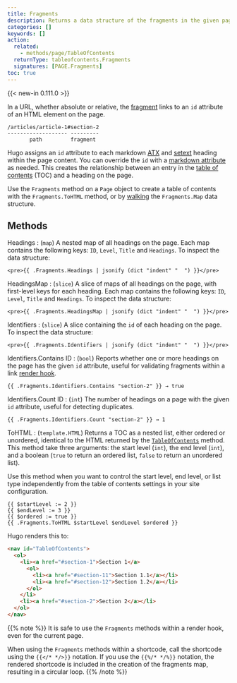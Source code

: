 ```yaml
---
title: Fragments
description: Returns a data structure of the fragments in the given page.
categories: []
keywords: []
action:
  related:
    - methods/page/TableOfContents
  returnType: tableofcontents.Fragments
  signatures: [PAGE.Fragments]
toc: true
---
```


{{< new-in 0.111.0 >}}

In a URL, whether absolute or relative, the [fragment] links to an `id` attribute of an HTML element on the page.

```text
/articles/article-1#section-2
------------------- ---------
       path         fragment
```

Hugo assigns an `id` attribute to each markdown [ATX] and [setext] heading within the page content. You can override the `id` with a [markdown attribute] as needed. This creates the relationship between an entry in the [table of contents] (TOC) and a heading on the page.

Use the `Fragments` method on a `Page` object to create a table of contents with the `Fragments.ToHTML` method, or by [walking] the `Fragments.Map` data structure.

## Methods

Headings
: (`map`) A nested map of all headings on the page. Each map contains the following keys: `ID`, `Level`, `Title` and `Headings`. To inspect the data structure:

```go-html-template
<pre>{{ .Fragments.Headings | jsonify (dict "indent" "  ") }}</pre>
```

HeadingsMap
: (`slice`) A slice of maps of all headings on the page, with first-level keys for each heading. Each map contains the following keys: `ID`, `Level`, `Title` and `Headings`. To inspect the data structure:

```go-html-template
<pre>{{ .Fragments.HeadingsMap | jsonify (dict "indent" "  ") }}</pre>
```

Identifiers
: (`slice`) A slice containing the `id` of each heading on the page. To inspect the data structure:

```go-html-template
<pre>{{ .Fragments.Identifiers | jsonify (dict "indent" "  ") }}</pre>
```

Identifiers.Contains ID
: (`bool`) Reports whether one or more headings on the page has the given `id` attribute, useful for validating fragments within a link [render hook].

```go-html-template
{{ .Fragments.Identifiers.Contains "section-2" }} → true
```

Identifiers.Count ID
: (`int`) The number of headings on a page with the given `id` attribute, useful for detecting duplicates.

```go-html-template
{{ .Fragments.Identifiers.Count "section-2" }} → 1
```

ToHTML
: (`template.HTML`) Returns a TOC as a nested list, either ordered or unordered, identical to the HTML returned by the [`TableOfContents`] method. This method take three arguments: the start level&nbsp;(`int`), the end level&nbsp;(`int`), and a boolean (`true` to return an ordered list, `false` to return an unordered list).

Use this method when you want to control the start level, end level, or list type independently from the table of contents settings in your site configuration.

```go-html-template
{{ $startLevel := 2 }}
{{ $endLevel := 3 }}
{{ $ordered := true }}
{{ .Fragments.ToHTML $startLevel $endLevel $ordered }}
```

Hugo renders this to:

```html
<nav id="TableOfContents">
  <ol>
    <li><a href="#section-1">Section 1</a>
      <ol>
        <li><a href="#section-11">Section 1.1</a></li>
        <li><a href="#section-12">Section 1.2</a></li>
      </ol>
    </li>
    <li><a href="#section-2">Section 2</a></li>
  </ol>
</nav>
```

{{% note %}}
It is safe to use the `Fragments` methods within a render hook, even for the current page.

When using the `Fragments` methods within a shortcode, call the shortcode using the `{{</* */>}}` notation. If you use the `{{%/* */%}}` notation, the rendered shortcode is included in the creation of the fragments map, resulting in a circular loop.
{{% /note %}}

[atx]: https://spec.commonmark.org/0.30/#atx-headings
[fragment]: /getting-started/glossary/#fragment
[markdown attribute]: /getting-started/glossary/#markdown-attribute
[setext]: https://spec.commonmark.org/0.30/#setext-headings
[table of contents]: /methods/page/tableofcontents
[walking]: /getting-started/glossary/#walk
[`tableofcontents`]: /methods/page/tableofcontents
[render hook]: /getting-started/glossary/#render-hook
